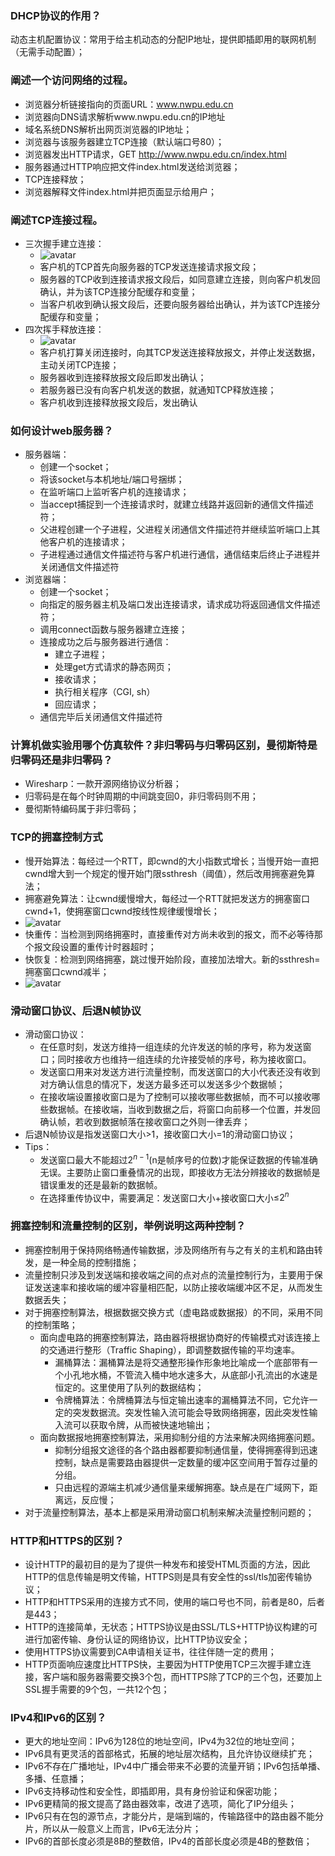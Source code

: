 ### **DHCP协议的作用？**
动态主机配置协议：常用于给主机动态的分配IP地址，提供即插即用的联网机制（无需手动配置）；
### **阐述一个访问网络的过程。**
+ 浏览器分析链接指向的页面URL：www.nwpu.edu.cn
+ 浏览器向DNS请求解析www.nwpu.edu.cn的IP地址
+ 域名系统DNS解析出网页浏览器的IP地址；
+ 浏览器与该服务器建立TCP连接（默认端口号80）；
+ 浏览器发出HTTP请求，GET http://www.nwpu.edu.cn/index.html
+ 服务器通过HTTP响应把文件index.html发送给浏览器；
+ TCP连接释放；
+ 浏览器解释文件index.html并把页面显示给用户；
### **阐述TCP连接过程。**
* 三次握手建立连接：
	+ ![avatar](picture/%E4%B8%89%E6%AC%A1%E6%8F%A1%E6%89%8B.png)
	+ 客户机的TCP首先向服务器的TCP发送连接请求报文段；
    + 服务器的TCP收到连接请求报文段后，如同意建立连接，则向客户机发回确认，并为该TCP连接分配缓存和变量；
    + 当客户机收到确认报文段后，还要向服务器给出确认，并为该TCP连接分配缓存和变量；
* 四次挥手释放连接：
    + ![avatar](picture/%E5%9B%9B%E6%AC%A1%E6%8C%A5%E6%89%8B.png)
	+ 客户机打算关闭连接时，向其TCP发送连接释放报文，并停止发送数据，主动关闭TCP连接；
    + 服务器收到连接释放报文段后即发出确认；
	+ 若服务器已没有向客户机发送的数据，就通知TCP释放连接；
    + 客户机收到连接释放报文段后，发出确认
### **如何设计web服务器？**
* 服务器端：
	+ 创建一个socket；
	+ 将该socket与本机地址/端口号捆绑；
	+ 在监听端口上监听客户机的连接请求；
	+ 当accept捕捉到一个连接请求时，就建立线路并返回新的通信文件描述符；
	+ 父进程创建一个子进程，父进程关闭通信文件描述符并继续监听端口上其他客户机的连接请求；
	+ 子进程通过通信文件描述符与客户机进行通信，通信结束后终止子进程并关闭通信文件描述符
* 浏览器端：
	+ 创建一个socket；
	+ 向指定的服务器主机及端口发出连接请求，请求成功将返回通信文件描述符；
	+ 调用connect函数与服务器建立连接；
	+ 连接成功之后与服务器进行通信：
		- 建立子进程；
		- 处理get方式请求的静态网页；
		- 接收请求；
        - 执行相关程序（CGI, sh）
		- 回应请求；
	+ 通信完毕后关闭通信文件描述符
		
### **计算机做实验用哪个仿真软件？非归零码与归零码区别，曼彻斯特是归零码还是非归零码？**
* Wiresharp：一款开源网络协议分析器；
* 归零码是在每个时钟周期的中间跳变回0，非归零码则不用；
* 曼彻斯特编码属于非归零码；
### **TCP的拥塞控制方式**
* 慢开始算法：每经过一个RTT，即cwnd的大小指数式增长；当慢开始一直把cwnd增大到一个规定的慢开始门限ssthresh（阈值），然后改用拥塞避免算法；
* 拥塞避免算法：让cwnd缓慢增大，每经过一个RTT就把发送方的拥塞窗口cwnd+1，使拥塞窗口cwnd按线性规律缓慢增长；
* ![avatar](picture/%E6%85%A2%E5%BC%80%E5%A7%8B%E5%92%8C%E6%8B%A5%E5%A1%9E%E9%81%BF%E5%85%8D.png)
* 快重传：当检测到网络拥塞时，直接重传对方尚未收到的报文，而不必等待那个报文段设置的重传计时器超时；
* 快恢复：检测到网络拥塞，跳过慢开始阶段，直接加法增大。新的ssthresh=拥塞窗口cwnd减半；
* ![avatar](picture/%E5%BF%AB%E6%81%A2%E5%A4%8D.png)

### **滑动窗口协议、后退N帧协议**
* 滑动窗口协议：
	+ 在任意时刻，发送方维持一组连续的允许发送的帧的序号，称为发送窗口；同时接收方也维持一组连续的允许接受帧的序号，称为接收窗口。
	+ 发送窗口用来对发送方进行流量控制，而发送窗口的大小代表还没有收到对方确认信息的情况下，发送方最多还可以发送多少个数据帧；
	+ 在接收端设置接收窗口是为了控制可以接收哪些数据帧，而不可以接收哪些数据帧。在接收端，当收到数据之后，将窗口向前移一个位置，并发回确认帧，若收到数据帧落在接收窗口之外则一律丢弃；
* 后退N帧协议是指发送窗口大小>1，接收窗口大小=1的滑动窗口协议；
* Tips：
	+ 发送窗口最大不能超过$2^{n-1}$(n是帧序号的位数)才能保证数据的传输准确无误。主要防止窗口重叠情况的出现，即接收方无法分辨接收的数据帧是错误重发的还是最新的数据帧。
	+ 在选择重传协议中，需要满足：发送窗口大小+接收窗口大小≤$2^{n}$
### **拥塞控制和流量控制的区别，举例说明这两种控制？**
* 拥塞控制用于保持网络畅通传输数据，涉及网络所有与之有关的主机和路由转发，是一种全局的控制措施；
* 流量控制只涉及到发送端和接收端之间的点对点的流量控制行为，主要用于保证发送速率和接收端的缓冲容量相匹配，以防止接收端缓冲区不足，从而发生数据丢失；
* 对于拥塞控制算法，根据数据交换方式（虚电路或数据报）的不同，采用不同的控制策略；
	+ 面向虚电路的拥塞控制算法，路由器将根据协商好的传输模式对该连接上的交通进行整形（Traffic Shaping），即调整数据传输的平均速率。
		- 漏桶算法：漏桶算法是将交通整形操作形象地比喻成一个底部带有一个小孔地水桶，不管流入桶中地水速多大，从底部小孔流出的水速是恒定的。这里使用了队列的数据结构；
		- 令牌桶算法：令牌桶算法与恒定输出速率的漏桶算法不同，它允许一定的突发数据流。突发性输入流可能会导致网络拥塞，因此突发性输入流可以获取令牌，从而被快速地输出；
	+ 面向数据报地拥塞控制算法，采用抑制分组的方法来解决网络拥塞问题。
		- 抑制分组报文途径的各个路由器都要抑制通信量，使得拥塞得到迅速控制，缺点是需要路由器提供一定数量的缓冲区空间用于暂存过量的分组。
		- 只由远程的源端主机减少通信量来缓解拥塞。缺点是在广域网下，距离远，反应慢；
* 对于流量控制算法，基本上都是采用滑动窗口机制来解决流量控制问题的；
### **HTTP和HTTPS的区别？**
* 设计HTTP的最初目的是为了提供一种发布和接受HTML页面的方法，因此HTTP的信息传输是明文传输，HTTPS则是具有安全性的ssl/tls加密传输协议；
* HTTP和HTTPS采用的连接方式不同，使用的端口号也不同，前者是80，后者是443；
* HTTP的连接简单，无状态；HTTPS协议是由SSL/TLS+HTTP协议构建的可进行加密传输、身份认证的网络协议，比HTTP协议安全；
* 使用HTTPS协议需要到CA申请相关证书，往往伴随一定的费用；
* HTTP页面响应速度比HTTPS快，主要因为HTTP使用TCP三次握手建立连接，客户端和服务器需要交换3个包，而HTTPS除了TCP的三个包，还要加上SSL握手需要的9个包，一共12个包；
### **IPv4和IPv6的区别？**
* 更大的地址空间：IPv6为128位的地址空间，IPv4为32位的地址空间；
* IPv6具有更灵活的首部格式，拓展的地址层次结构，且允许协议继续扩充；
* IPv6不存在广播地址，IPv4中广播会带来不必要的流量开销；IPv6包括单播、多播、任意播；
* IPv6支持移动性和安全性，即插即用，具有身份验证和保密功能；
* IPv6更精简的报文提高了路由器效率，改进了选项，简化了IP分组头；
* IPv6只有在包的源节点，才能分片，是端到端的，传输路径中的路由器不能分片，所以从一般意义上而言，IPv6无法分片；
* IPv6的首部长度必须是8B的整数倍，IPv4的首部长度必须是4B的整数倍；